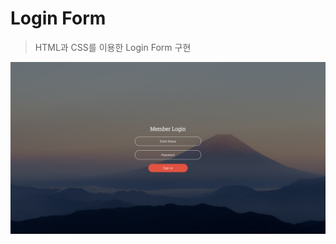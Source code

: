 # Login Form

> HTML과 CSS를 이용한 Login Form 구현

<img src="./src/completeImg.png" width="100%" height="30%" title="px(픽셀) 크기 설정" alt="RubberDuck"/>
